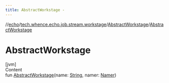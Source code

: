 ```yaml
---
title: AbstractWorkstage -
---
```

//[echo](../../index.md)/[tech.whence.echo.job.stream.workstage](../index.md)/[AbstractWorkstage](index.md)/[AbstractWorkstage](-abstract-workstage.md)



# AbstractWorkstage  
[jvm]  
Content  
fun [AbstractWorkstage](-abstract-workstage.md)(name: [String](https://kotlinlang.org/api/latest/jvm/stdlib/kotlin/-string/index.html), namer: [Namer](../../tech.whence.echo.job.stream.work/-namer/index.md))  



